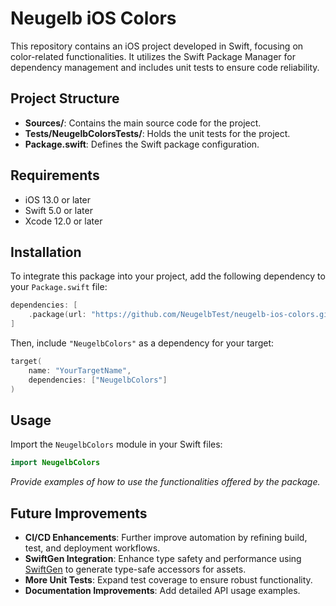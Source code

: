 # Neugelb iOS Colors

This repository contains an iOS project developed in Swift, focusing on color-related functionalities. It utilizes the Swift Package Manager for dependency management and includes unit tests to ensure code reliability.

## Project Structure

- **Sources/**: Contains the main source code for the project.
- **Tests/NeugelbColorsTests/**: Holds the unit tests for the project.
- **Package.swift**: Defines the Swift package configuration.

## Requirements

- iOS 13.0 or later
- Swift 5.0 or later
- Xcode 12.0 or later

## Installation

To integrate this package into your project, add the following dependency to your `Package.swift` file:

```swift
dependencies: [
    .package(url: "https://github.com/NeugelbTest/neugelb-ios-colors.git", from: "1.0.0")
]
```

Then, include `"NeugelbColors"` as a dependency for your target:

```swift
target(
    name: "YourTargetName",
    dependencies: ["NeugelbColors"]
)
```

## Usage

Import the `NeugelbColors` module in your Swift files:

```swift
import NeugelbColors
```

*Provide examples of how to use the functionalities offered by the package.*

## Future Improvements

- **CI/CD Enhancements**: Further improve automation by refining build, test, and deployment workflows.
- **SwiftGen Integration**: Enhance type safety and performance using [SwiftGen](https://github.com/SwiftGen/SwiftGen) to generate type-safe accessors for assets.
- **More Unit Tests**: Expand test coverage to ensure robust functionality.
- **Documentation Improvements**: Add detailed API usage examples.

